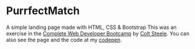 # PurrfectMatch
A simple landing page made with HTML, CSS & Bootstrap
This was an exercise in the <a href="https://www.udemy.com/the-web-developer-bootcamp/learn/v4/overview">Complete Web Developer Bootcamp</a> by <a href="https://www.linkedin.com/in/coltsteele/">Colt Steele<a/>.
You can also see the page and the code at my <a href="http://codepen.io/ezzel/pen/LWmodb">codepen</a>.
